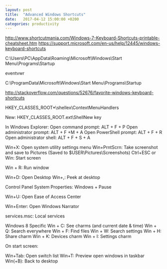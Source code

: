```yaml
---
layout: post
title:  "Advanced Windows Shortcuts"
date:   2017-04-12 15:00:00 +0200
categories: productivity
---
```


<!--more-->

http://www.shortcutmania.com/Windows-7-Keyboard-Shortcuts-printable-cheatsheet.htm
https://support.microsoft.com/en-us/help/12445/windows-keyboard-shortcuts

C:\Users\PC\AppData\Roaming\Microsoft\Windows\Start Menu\Programs\Startup

eventvwr

C:\ProgramData\Microsoft\Windows\Start Menu\Programs\Startup


http://stackoverflow.com/questions/52676/favorite-windows-keyboard-shortcuts

 

HKEY_CLASSES_ROOT\*\shellex\ContextMenuHandlers

New: HKEY_CLASSES_ROOT\.ext\ShellNew key

In Windows Explorer:
Open command prompt: ALT + F + P
Open administrator prompt: ALT + F +M + A
Open PowerShell prompt: ALT + F + R
Open administrator shell: ALT + F + S + A

Win+X: Open system utility settings menu
Win+PrntScrn: Take screenshot and save to Pictures (Saved to $USER\Pictures\Screenshots)
Ctrl+ESC or Win: Start screen

Win + R: Run window

Win+D: Open Desktop
Win+,: Peek at desktop

Control Panel
System Properties: Windows + Pause

Win+U: Open Ease of Access Center

Win+Enter: Open Windows Narrator


services.msc: Local services

Windows 8 Specific
Win + C: See charms (and current date &amp; time)
Win + Q: Search everywhere
Win + F: Find files
Win + W: Search settings
Win + H: Share charm
Win + K: Devices charm
Win + I: Settings charm


On start screen:

Win+Tab: Open switch list
Win+T: Preview open windows in taskbar
Win(+B): Back to desktop
